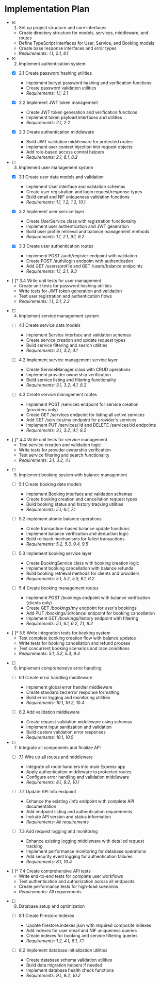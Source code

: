 # Implementation Plan

- [x] 1. Set up project structure and core interfaces





  - Create directory structure for models, services, middleware, and routes
  - Define TypeScript interfaces for User, Service, and Booking models
  - Create base response interfaces and error types
  - _Requirements: 1.1, 2.1, 8.1_

- [x] 2. Implement authentication system





  - [x] 2.1 Create password hashing utilities


    - Implement bcrypt password hashing and verification functions
    - Create password validation utilities
    - _Requirements: 1.1, 2.1_
  
  - [x] 2.2 Implement JWT token management


    - Create JWT token generation and verification functions
    - Implement token payload interfaces and utilities
    - _Requirements: 2.1, 2.2_
  


  - [x] 2.3 Create authentication middleware




    - Build JWT validation middleware for protected routes
    - Implement user context injection into request objects
    - Add role-based access control helpers
    - _Requirements: 2.1, 8.1, 8.2_

- [ ] 3. Implement user management system

  - [x] 3.1 Create user data models and validation





    - Implement User interface and validation schemas
    - Create user registration and login request/response types
    - Build email and NIF uniqueness validation functions
    - _Requirements: 1.1, 1.2, 1.3, 10.1_
  
  - [x] 3.2 Implement user service layer










    - Create UserService class with registration functionality
    - Implement user authentication and JWT generation
    - Build user profile retrieval and balance management methods
    - _Requirements: 1.1, 2.1, 9.1, 9.2_
  
  - [x] 3.3 Create user authentication routes




    - Implement POST /auth/register endpoint with validation
    - Create POST /auth/login endpoint with authentication
    - Add GET /users/profile and GET /users/balance endpoints
    - _Requirements: 1.1, 2.1, 9.3_

- [ ]* 3.4 Write unit tests for user management
  - Create unit tests for password hashing utilities
  - Write tests for JWT token generation and validation
  - Test user registration and authentication flows
  - _Requirements: 1.1, 2.1, 2.2_

- [ ] 4. Implement service management system
  - [ ] 4.1 Create service data models
    - Implement Service interface and validation schemas
    - Create service creation and update request types
    - Build service filtering and search utilities
    - _Requirements: 3.1, 3.2, 4.1_
  
  - [ ] 4.2 Implement service management service layer
    - Create ServiceManager class with CRUD operations
    - Implement provider ownership verification
    - Build service listing and filtering functionality
    - _Requirements: 3.1, 3.2, 4.1, 8.2_
  
  - [ ] 4.3 Create service management routes
    - Implement POST /services endpoint for service creation (providers only)
    - Create GET /services endpoint for listing all active services
    - Add GET /services/my endpoint for provider's services
    - Implement PUT /services/:id and DELETE /services/:id endpoints
    - _Requirements: 3.1, 3.2, 4.1, 8.2_

- [ ]* 4.4 Write unit tests for service management
  - Test service creation and validation logic
  - Write tests for provider ownership verification
  - Test service filtering and search functionality
  - _Requirements: 3.1, 3.2, 4.1_

- [ ] 5. Implement booking system with balance management
  - [ ] 5.1 Create booking data models
    - Implement Booking interface and validation schemas
    - Create booking creation and cancellation request types
    - Build booking status and history tracking utilities
    - _Requirements: 5.1, 6.1, 7.1_
  
  - [ ] 5.2 Implement atomic balance operations
    - Create transaction-based balance update functions
    - Implement balance verification and deduction logic
    - Build rollback mechanisms for failed transactions
    - _Requirements: 5.2, 5.3, 9.4, 9.5_
  
  - [ ] 5.3 Implement booking service layer
    - Create BookingService class with booking creation logic
    - Implement booking cancellation with balance refunds
    - Build booking retrieval methods for clients and providers
    - _Requirements: 5.1, 5.2, 5.3, 6.1, 6.2_
  
  - [ ] 5.4 Create booking management routes
    - Implement POST /bookings endpoint with balance verification (clients only)
    - Create GET /bookings/my endpoint for user's bookings
    - Add PUT /bookings/:id/cancel endpoint for booking cancellation
    - Implement GET /bookings/history endpoint with filtering
    - _Requirements: 5.1, 6.1, 6.2, 7.1, 8.2_

- [ ]* 5.5 Write integration tests for booking system
  - Test complete booking creation flow with balance updates
  - Write tests for booking cancellation and refund process
  - Test concurrent booking scenarios and race conditions
  - _Requirements: 5.1, 5.2, 5.3, 9.4_

- [ ] 6. Implement comprehensive error handling
  - [ ] 6.1 Create error handling middleware
    - Implement global error handler middleware
    - Create standardized error response formatting
    - Build error logging and monitoring utilities
    - _Requirements: 10.1, 10.2, 10.4_
  
  - [ ] 6.2 Add validation middleware
    - Create request validation middleware using schemas
    - Implement input sanitization and validation
    - Build custom validation error responses
    - _Requirements: 10.1, 10.5_

- [ ] 7. Integrate all components and finalize API
  - [ ] 7.1 Wire up all routes and middleware
    - Integrate all route handlers into main Express app
    - Apply authentication middleware to protected routes
    - Configure error handling and validation middleware
    - _Requirements: 8.1, 8.2, 10.1_
  
  - [ ] 7.2 Update API info endpoint
    - Enhance the existing /info endpoint with complete API documentation
    - Add endpoint listing and authentication requirements
    - Include API version and status information
    - _Requirements: All requirements_
  
  - [ ] 7.3 Add request logging and monitoring
    - Enhance existing logging middleware with detailed request tracking
    - Implement performance monitoring for database operations
    - Add security event logging for authentication failures
    - _Requirements: 8.1, 10.4_

- [ ]* 7.4 Create comprehensive API tests
  - Write end-to-end tests for complete user workflows
  - Test authentication and authorization across all endpoints
  - Create performance tests for high-load scenarios
  - _Requirements: All requirements_

- [ ] 8. Database setup and optimization
  - [ ] 8.1 Create Firestore indexes
    - Update firestore.indexes.json with required composite indexes
    - Add indexes for user email and NIF uniqueness queries
    - Create indexes for booking and service filtering queries
    - _Requirements: 1.2, 4.1, 6.1, 7.1_
  
  - [ ] 8.2 Implement database initialization utilities
    - Create database schema validation utilities
    - Build data migration helpers if needed
    - Implement database health check functions
    - _Requirements: 9.1, 9.2, 10.2_